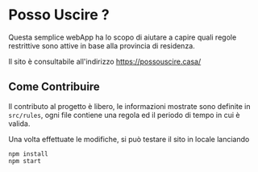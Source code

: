 # Posso Uscire ?

Questa semplice webApp ha lo scopo di aiutare a capire quali regole restrittive sono attive in base alla provincia di residenza.

Il sito è consultabile all'indirizzo https://possouscire.casa/

## Come Contribuire
Il contributo al progetto è libero, 
le informazioni mostrate sono definite in `src/rules`, ogni file contiene una regola ed il periodo di tempo in cui è valida.

Una volta effettuate le modifiche, si può testare il sito in locale lanciando
```
npm install 
npm start
```
